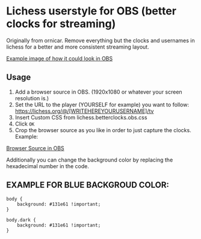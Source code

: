 # Lichess userstyle for OBS (better clocks for streaming)

Originally from ornicar. Remove everything but the clocks and usernames in lichess for a better and more consistent streaming layout.

[Example image of how it could look in OBS](https://i.imgur.com/6DhlZCK.png)

## Usage

1. Add a browser source in OBS. (1920x1080 or whatever your screen resolution is.)
2. Set the URL to the player (YOURSELF for example) you want to follow: https://lichess.org/@/[WRITEHEREYOURUSERNAME]/tv
3. Insert Custom CSS from lichess.betterclocks.obs.css
4. Click `OK`
5. Crop the browser source as you like in order to just capture the clocks. Example:

[Browser Source in OBS](https://i.imgur.com/8S9p7lx.png)

Additionally you can change the background color by replacing the hexadecimal number in the code.

## EXAMPLE FOR BLUE BACKGROUD COLOR:

```
body {
    background: #131e61 !important;
}

body.dark {
    background: #131e61 !important;
}
```
